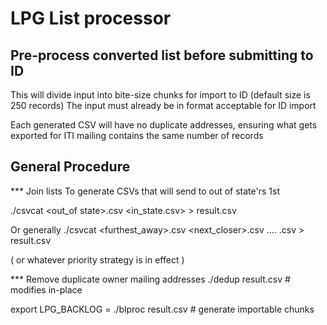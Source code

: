 # LPG List processor


## Pre-process converted list before submitting to ID

This will divide input into bite-size chunks for import to ID  (default size is 250 records)
The input must already be in format acceptable for ID import

Each generated CSV will have no duplicate addresses, ensuring what gets exported
for ITI mailing contains the same number of records


## General Procedure

*** Join lists
To generate CSVs that will send to out of state'rs 1st

./csvcat <out_of state>.csv  <in_state.csv>   > result.csv

Or generally ./csvcat <furthest_away>.csv <next_closer>.csv .... <closest>.csv > result.csv

( or whatever priority strategy is in effect )

*** Remove duplicate owner mailing addresses
./dedup result.csv       # modifies in-place

export LPG_BACKLOG = <target directory>
./blproc result.csv      # generate importable chunks
